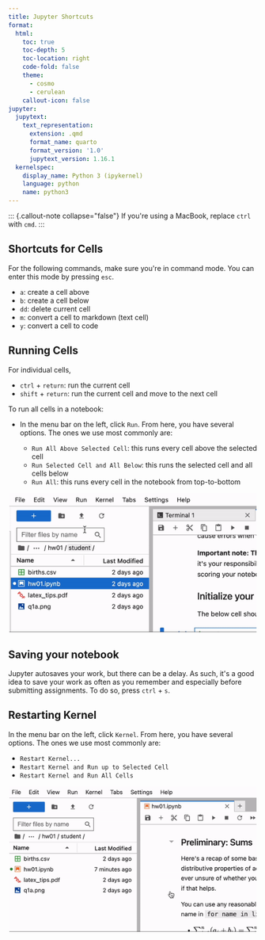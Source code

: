 ```yaml
---
title: Jupyter Shortcuts
format:
  html:
    toc: true
    toc-depth: 5
    toc-location: right
    code-fold: false
    theme:
      - cosmo
      - cerulean
    callout-icon: false
jupyter:
  jupytext:
    text_representation:
      extension: .qmd
      format_name: quarto
      format_version: '1.0'
      jupytext_version: 1.16.1
  kernelspec:
    display_name: Python 3 (ipykernel)
    language: python
    name: python3
---
```


::: {.callout-note collapse="false"}
If you're using a MacBook, replace `ctrl` with `cmd`.
:::

## Shortcuts for Cells

For the following commands, make sure you're in command mode. You can enter this mode by pressing `esc`.

- `a`: create a cell above
- `b`: create a cell below
- `dd`: delete current cell
- `m`: convert a cell to markdown (text cell)
- `y`: convert a cell to code 

## Running Cells

For individual cells, 

- `ctrl` + `return`: run the current cell
- `shift` + `return`: run the current cell and move to the next cell

To run all cells in a notebook: 

- In the menu bar on the left, click `Run`. From here, you have several options. The ones we use most commonly are:

    - `Run All Above Selected Cell`: this runs every cell above the selected cell 
    - `Run Selected Cell and All Below`: this runs the selected cell and all cells below
    - `Run All`: this runs every cell in the notebook from top-to-bottom
 
<center><img src = "run_all.gif" width = "500"></img></a></center>

## Saving your notebook
Jupyter autosaves your work, but there can be a delay. As such, it's a good idea to save your work as often as you remember and especially before submitting assignments. To do so, press `ctrl` + `s`. 

## Restarting Kernel
In the menu bar on the left, click `Kernel`. From here, you have several options. The ones we use most commonly are: 

- `Restart Kernel...`
- `Restart Kernel and Run up to Selected Cell`
- `Restart Kernel and Run All Cells` 

<center><img src = "kernel.gif" width = "500"></img></a></center>
